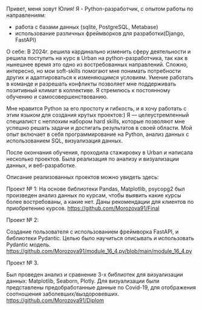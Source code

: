Привет, меня зовут Юлия!
Я - Python-разработчик, с опытом работы по направлениям:

- работа с базами данных (sqlite, PostgreSQL, Metabase)
- использование различных фреймворков для разработки(Django, FastAPI)

О себе: В 2024г. решила кардинально изменить сферу деятельности и решила поступить на курс в Urban на python-разработчика, так как в нынешнее время это одно из востребованных направлений. Сложно, интересно, но мои soft-skills помогают мне понимать потребности других и адаптироваться к изменяющимся условиям. Умение работать в команде и разрешать конфликты позволяет мне поддерживать позитивный климат в коллективе. Я стремлюсь к постоянному обучению и самосовершенствованию.

Мне нравится Python за его простоту и гибкость, и я хочу работать с этим языком для
создания крутых проектов:)
Я — целеустремленный специалист с неплохим набором hard skills, которые позволяют мне успешно решать задачи и достигать результатов в своей области. Мой опыт включает в себя программирование на Python, анализ данных с использованием SQL, визуализация данных.

После окончания обучения, проходила стажировку в Urban и написала несколько проектов. Была реализация по анализу и визуализации данных, и веб-разработке.

Описание реализованных проектов можно увидеть здесь:

Проект № 1:
На основе библиотеки Pandas, Matplotlib, psycopg2 был произведен анализ данных по курсам, чтобы выявить какие курсы более востребованы, а какие нет. Даны рекомендации для клиентов по приобретению курсов.
https://github.com/Morozova91/Final

Проект № 2:

Создание пользователя с использованием фреймворка FastAPI, и библиотеки Pydantic. Целью было научиться описывать и использовать Pydantic модель.  https://github.com/Morozova91/module_16_4.py/blob/main/module_16_4.py

Проект № 3.

Был проведен анализ и сравнение 3-х библиотек для визуализации данных: Matplotlib, Seaborn, Plotly. Для визуализации были представлены предобработанные данные по Covid-19, для отображения соотношения заболевших/выздоровевших. https://github.com/Morozova91/Diplom





